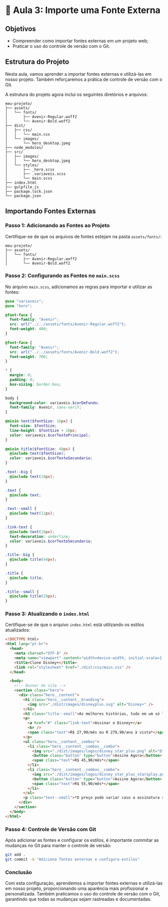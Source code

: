 # 📝 Aula 3: Importe uma Fonte Externa

## Objetivos

- Compreender como importar fontes externas em um projeto web;
- Praticar o uso do controle de versão com o Git.

## Estrutura do Projeto

Nesta aula, vamos aprender a importar fontes externas e utilizá-las em nosso projeto. Também reforçaremos a prática de controle de versão com o Git.

A estrutura do projeto agora inclui os seguintes diretórios e arquivos:

```
meu-projeto/
├── assets/
│   └── fonts/
│       ├── Avenir-Regular.woff2
│       └── Avenir-Bold.woff2
├── dist/
│   ├── css/
│   │   └── main.css
│   └── images/
│       └── hero_desktop.jpeg
├── node_modules/
├── src/
│   ├── images/
│   │   └── hero_desktop.jpeg
│   └── styles/
│       ├── _hero.scss
│       ├── _variaveis.scss
│       └── main.scss
├── index.html
├── gulpfile.js
├── package.lock.json
└── package.json
```

## Importando Fontes Externas

### Passo 1: Adicionando as Fontes ao Projeto

Certifique-se de que os arquivos de fontes estejam na pasta `assets/fonts/`:

```
meu-projeto/
├── assets/
│   └── fonts/
│       ├── Avenir-Regular.woff2
│       └── Avenir-Bold.woff2
```

### Passo 2: Configurando as Fontes no `main.scss`

No arquivo `main.scss`, adicionamos as regras para importar e utilizar as fontes:

```scss
@use "variaveis";
@use "hero";

@font-face {
  font-family: "Avenir";
  src: url("../../assets/fonts/Avenir-Regular.woff2");
  font-weight: 400;
}

@font-face {
  font-family: "Avenir";
  src: url("../../assets/fonts/Avenir-Bold.woff2");
  font-weight: 700;
}

* {
  margin: 0;
  padding: 0;
  box-sizing: border-box;
}

body {
  background-color: variaveis.$corDeFundo;
  font-family: Avenir, sans-serif;
}

@mixin text($fontSize: 16px) {
  font-size: $fontSize;
  line-height: $fontSize + 10px;
  color: variaveis.$corTextoPrincipal;
}

@mixin title($fontSize: 40px) {
  @include text($fontSize);
  color: variaveis.$corTextoSecundario;
}

.text--big {
  @include text(18px);
}

.text {
  @include text;
}

.text--small {
  @include text(12px);
}

.link-text {
  @include text(18px);
  text-decoration: underline;
  color: variaveis.$corTextoSecundario;
}

.title--big {
  @include title(44px);
}

.title {
  @include title;
}

.title--small {
  @include title(28px);
}
```

### Passo 3: Atualizando o `index.html`

Certifique-se de que o arquivo `index.html` está utilizando os estilos atualizados:

```html
<!DOCTYPE html>
<html lang="pt-br">
  <head>
    <meta charset="UTF-8" />
    <meta name="viewport" content="width=device-width, initial-scale=1.0" />
    <title>Clone Disney+</title>
    <link rel="stylesheet" href="./dist/css/main.css" />
  </head>

  <body>
    <!-- Banner do site -->
    <section class="hero">
      <div class="hero__content">
        <h1 class="hero__content__branding">
          <img src="./dist/images/disneyplus.svg" alt="Disney+" />
        </h1>
        <h3 class="title--small">As melhores histórias, tudo em um só lugar.</h3>
        <p>
          <a href="#" class="link-text">Assinar o Disney+</a>
          <br />
          <span class="text">R$ 27,90/mês ou R 279,90/ano à vista*</span>
        </p>
        <ul class="hero__content__combos">
          <li class="hero__content__combos__combo">
            <img src="./dist/images/logos/disney_star_plus.png" alt="Disney+ - Strar+ - Combo+" />
            <button class="button" type="button">Assine Agora</button>
            <span class="text">R$ 45,90/mês*</span>
          </li>
          <li class="hero__content__combos__combo">
            <img src="./dist/images/logos/disney_star_plus_starzplay.png" alt="Disney+ - Strar+ - Combo+" />
            <button class="button" type="button">Assine Agora</button>
            <span class="text">R$ 55,90/mês*</span>
          </li>
        </ul>
        <p class="text--small">*O preço pode variar caso a assinatura seja feita através de outras plataformas.</p>
      </div>
    </section>
  </body>
</html>
```

### Passo 4: Controle de Versão com Git

Após adicionar as fontes e configurar os estilos, é importante commitar as mudanças no Git para manter o controle de versão:

```sh
git add .
git commit -m "Adiciona fontes externas e configura estilos"
```

### Conclusão

Com esta configuração, aprendemos a importar fontes externas e utilizá-las em nosso projeto, proporcionando uma aparência mais profissional e personalizada. Também praticamos o uso do controle de versão com o Git, garantindo que todas as mudanças sejam rastreadas e documentadas.
